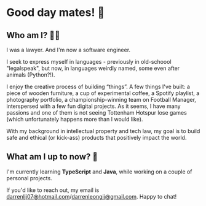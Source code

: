 # Good day mates! 🫡

## Who am I? 🤙🏻

I was a lawyer. And I'm now a software engineer. 

I seek to express myself in languages - previously in old-schoool "legalspeak", but now, in languages weirdly named, some even after animals (Python?!). 

I enjoy the creative process of building “things”. A few things I've built: a piece of wooden furniture, a cup of experimental coffee, a Spotify playlist, a photography portfolio, a championship-winning team on Football Manager, interspersed with a few fun digital projects. As it seems, I have many passions and one of them is not seeing Tottenham Hotspur lose games (which unfortunately happens more than I would like). 

With my background in intellectual property and tech law, my goal is to build safe and ethical (or kick-ass) products that positively impact the world.

## What am I up to now? 🧐

I'm currently learning **TypeScript** and **Java**, while working on a couple of personal projects. 

If you'd like to reach out, my email is darrenljj07@hotmail.com/darrenleongjj@gmail.com. Happy to chat!
